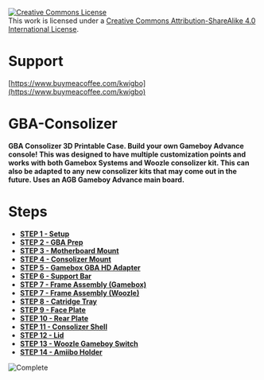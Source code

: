 [![Creative Commons License](https://i.creativecommons.org/l/by-sa/4.0/88x31.png)](http://creativecommons.org/licenses/by-sa/4.0/)  
This work is licensed under a [Creative Commons Attribution-ShareAlike 4.0 International License](http://creativecommons.org/licenses/by-sa/4.0/).

# Support
[https://www.buymeacoffee.com/kwigbo](https://www.buymeacoffee.com/kwigbo)

# GBA-Consolizer
**GBA Consolizer 3D Printable Case. Build your own Gameboy Advance console! This was designed to have multiple customization points and works with both Gamebox Systems and Woozle consolizer kit. This can also be adapted to any new consolizer kits that may come out in the future. Uses an AGB Gameboy Advance main board.**

# Steps
* **[STEP 1 - Setup](Steps/Step1.md)**
* **[STEP 2 - GBA Prep](Steps/Step2.md)**
* **[STEP 3 - Motherboard Mount](Steps/Step3.md)**
* **[STEP 4 - Consolizer Mount](Steps/Step4.md)**
* **[STEP 5 - Gamebox GBA HD Adapter](Steps/Step5.md)**
* **[STEP 6 - Support Bar](Steps/Step6.md)**
* **[STEP 7 - Frame Assembly (Gamebox)](Steps/Step7.md)**
* **[STEP 7 - Frame Assembly (Woozle)](Steps/Step7b.md)**
* **[STEP 8 - Catridge Tray](Steps/Step8.md)**
* **[STEP 9 - Face Plate](Steps/Step9.md)**
* **[STEP 10 - Rear Plate](Steps/Step10.md)**
* **[STEP 11 - Consolizer Shell](Steps/Step11.md)**
* **[STEP 12 - Lid](Steps/Step12.md)**
* **[STEP 13 - Woozle Gameboy Switch](Steps/Step13.md)**
* **[STEP 14 - Amiibo Holder](Steps/Step14.md)**

![Complete](Images/Main.png "Demo")